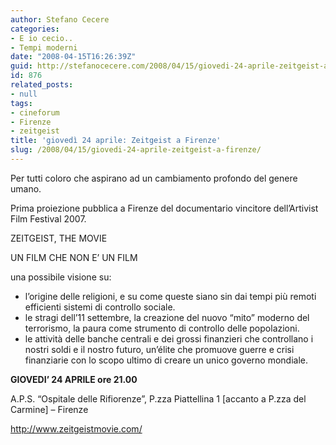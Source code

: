 ```yaml
---
author: Stefano Cecere
categories:
- E io cecio..
- Tempi moderni
date: "2008-04-15T16:26:39Z"
guid: http://stefanocecere.com/2008/04/15/giovedi-24-aprile-zeitgeist-a-firenze/
id: 876
related_posts:
- null
tags:
- cineforum
- Firenze
- zeitgeist
title: 'giovedì 24 aprile: Zeitgeist a Firenze'
slug: /2008/04/15/giovedi-24-aprile-zeitgeist-a-firenze/
---
```


Per tutti coloro che aspirano ad un cambiamento profondo del genere umano.
  
Prima proiezione pubblica a Firenze del documentario vincitore dell&#8217;Artivist Film Festival 2007.

ZEITGEIST, THE MOVIE
  
UN FILM CHE NON E&#8217; UN FILM
  
una possibile visione su:

  * l&#8217;origine delle religioni, e su come queste siano sin dai tempi più remoti efficienti sistemi di controllo sociale.
  * le stragi dell&#8217;11 settembre, la creazione del nuovo &#8220;mito&#8221; moderno del terrorismo, la paura come strumento di controllo delle popolazioni.
  * le attività delle banche centrali e dei grossi finanzieri che controllano i nostri soldi e il nostro futuro, un&#8217;élite che promuove guerre e crisi finanziarie con lo scopo ultimo di creare un unico governo mondiale.

**GIOVEDI&#8217; 24 APRILE ore 21.00**
  
A.P.S. &#8220;Ospitale delle Rifiorenze&#8221;, P.zza Piattellina 1 [accanto a P.zza del Carmine] &#8211; Firenze
  
<http://www.zeitgeistmovie.com/>